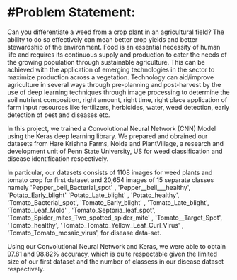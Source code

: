 # #Problem Statement:

Can you differentiate a weed from a crop plant in an agricultural field? The ability to do so effectively
can mean better crop yields and better stewardship of the environment. Food is an essential necessity of
human life and requires its continuous supply and production to cater the needs of the growing
population through sustainable agriculture. This can be achieved with the application of emerging
technologies in the sector to maximize production across a vegetation. Technology can aid/improve
agriculture in several ways through pre-planning and post-harvest by the use of deep learning
techniques through image processing to determine the soil nutrient composition, right amount, right
time, right place application of farm input resources like fertilizers, herbicides, water, weed detection,
early detection of pest and diseases etc.

In this project, we trained a Convolutional Neural Network (CNN) Model using the Keras deep
learning library. We prepared and obrained our datasets from Hare Krishna Farms, Noida and
PlantVillage, a research and development unit of Penn State University, US for weed
classification and disease identification respectively.

In particular, our datasets consists of 1108 images for weed plants and tomato crop for first
dataset and 20,654 images of 15 separate classes namely 'Pepper_bell_Bacterial_spot' ,
'Pepper__bell___healthy', 'Potato_Early_blight' 'Potato_Late_blight' , 'Potato_healthy',
'Tomato_Bacterial_spot', 'Tomato_Early_blight' , 'Tomato_Late_blight', 'Tomato_Leaf_Mold' ,
'Tomato_Septoria_leaf_spot', 'Tomato_Spider_mites_Two_spotted_spider_mite' ,
'Tomato__Target_Spot', 'Tomato_healthy', 'Tomato_Tomato_Yellow_Leaf_Curl_Virus' ,
'Tomato_Tomato_mosaic_virus', for disease data-set.

Using our Convolutional Neural Network and Keras, we were able to obtain 97.81 and 98.82%
accuracy, which is quite respectable given the limited size of our first dataset and the number of
classess in our disease dataset respectively.
